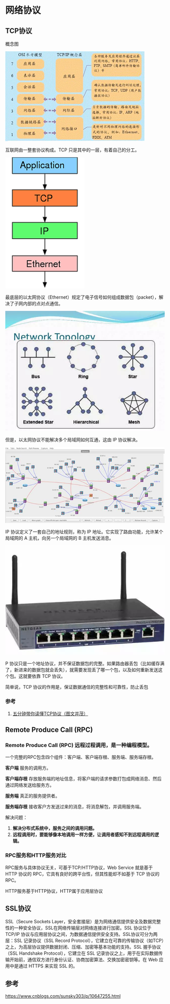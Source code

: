 # 网络协议

## TCP协议

概念图

![image-20201208163802705](./assets/image-20201208163802705.png)

互联网由一整套协议构成。TCP 只是其中的一层，有着自己的分工。

![image-20201208164421148](./assets/image-20201208164421148.png)

最底层的以太网协议（Ethernet）规定了电子信号如何组成数据包（packet），解决了子网内部的点对点通信。

![image-20201208164208013](./assets/image-20201208164208013.png)

但是，以太网协议不能解决多个局域网如何互通，这由 IP 协议解决。

![image-20201208164326188](./assets/image-20201208164326188.png)

IP 协议定义了一套自己的地址规则，称为 IP 地址。它实现了路由功能，允许某个局域网的 A 主机，向另一个局域网的 B 主机发送消息。

![image-20201208164340714](./assets/image-20201208164340714.png)

P 协议只是一个地址协议，并不保证数据包的完整。如果路由器丢包（比如缓存满了，新进来的数据包就会丢失），就需要发现丢了哪一个包，以及如何重新发送这个包。这就要依靠 TCP 协议。

简单说，TCP 协议的作用是，保证数据通信的完整性和可靠性，防止丢包



### 参考

1. [五分钟带你读懂TCP协议（图文并茂）](https://mp.weixin.qq.com/s/rg3eKuO07TG3j5oFvP915A)





## Remote Produce Call (RPC)

### Remote Produce Call (RPC) 远程过程调用，是一种编程模型。

一个完整的RPC包含四个组件：客户端、客户端存根、服务端、服务端存根。

**客户端** 服务的调用方。

**客户端存根** 存放服务端的地址信息，将客户端的请求参数打包成网络消息、然后通过网络发送给服务方。

**服务端**  真正的服务提供者。

**服务端存根** 接收客户方发送过来的消息，将消息解包，并调用服务端。

解决问题：

1. **解决分布式系统中，服务之间的调用问题。**
2. **远程调用时，要能够像本地调用一样方便，让调用者感知不到远程调用的逻辑。**

### RPC服务和HTTP服务对比

RPC服务与具体协议无关，可基于TCP/HTTP协议，Web Service 就是基于 HTTP 协议的 RPC，它具有良好的跨平台性，但其性能却不如基于 TCP 协议的 RPC。

HTTP服务基于HTTP协议，HTTP属于应用层协议

## SSL协议

SSL（Secure Sockets Layer，安全套接层）是为网络通信提供安全及数据完整性的一种安全协议，SSL在网络传输层对网络连接进行加密。SSL 协议位于 TCP/IP 协议与应用层协议之间，为数据通信提供安全支持。SSL协议可分为两层：SSL 记录协议（SSL Record Protocol），它建立在可靠的传输协议（如TCP）之上，为高层协议提供数据封闭、压缩、加密等基本功能的支持。SSL 握手协议（SSL Handshake Protocol），它建立在 SSL 记录协议之上，用于在实际数据传输开始前，通信双方进行身份认证、协商加密算法、交换加密密钥等。在 Web 应用中是通过 HTTPS 来实现 SSL  的。





## 参考

https://www.cnblogs.com/sunsky303/p/10647255.html
